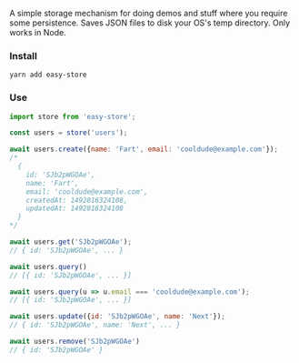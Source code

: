 A simple storage mechanism for doing demos and stuff where you require some persistence. Saves JSON files to disk your OS's temp directory. Only works in Node.

### Install

```
yarn add easy-store
```

### Use

```js
import store from 'easy-store';

const users = store('users');

await users.create({name: 'Fart', email: 'cooldude@example.com'});
/*
  {
    id: 'SJb2pWGOAe',
    name: 'Fart',
    email: 'cooldude@example.com',
    createdAt: 1492816324108,
    updatedAt: 1492816324108
  }
*/

await users.get('SJb2pWGOAe');
// { id: 'SJb2pWGOAe', ... }

await users.query()
// [{ id: 'SJb2pWGOAe', ... }]

await users.query(u => u.email === 'cooldude@example.com');
// [{ id: 'SJb2pWGOAe', ... }]

await users.update({id: 'SJb2pWGOAe', name: 'Next'});
// { id: 'SJb2pWGOAe', name: 'Next', ... }

await users.remove('SJb2pWGOAe')
// { id: 'SJb2pWGOAe' }
```
